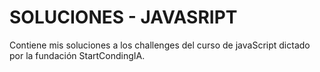 # SOLUCIONES - JAVASRIPT

Contiene mis soluciones a los challenges del curso de javaScript dictado por la fundación StartCondingIA.
